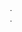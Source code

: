 
<html>
  <body>
<marquee direction="left">This is my first web page</marquee>
  </body>
  </html>
  
<html>
  <body>
    <marquee direction="top">This is my first web page</marquee>
  </body>
  </html>
